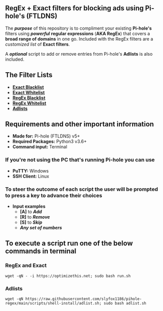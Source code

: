 ## RegEx + Exact filters for blocking ads using Pi-hole's (FTLDNS)

The ***purpose*** of this repository is to compliment your existing **Pi-hole's** filters using ***powerful*** **regular expressions** (**AKA RegEx**) that covers a **broad range of domains** in one go. Included with the RegEx filters are a *customized list* of **Exact filters**.

A ***optional*** script to add or remove entries from Pi-hole's **Adlists** is also included.

## The Filter Lists
  - **[Exact Blacklist](https://raw.githubusercontent.com/slyfox1186/pihole-regex/main/domains/blacklist/exact-blacklist.txt)**
  - **[Exact Whitelist](https://raw.githubusercontent.com/slyfox1186/pihole-regex/main/domains/whitelist/exact-whitelist.txt)**
  - **[RegEx Blacklist](https://raw.githubusercontent.com/slyfox1186/pihole-regex/main/domains/blacklist/regex-blacklist.txt)**
  - **[RegEx Whitelist](https://raw.githubusercontent.com/slyfox1186/pihole-regex/main/domains/whitelist/regex-whitelist.txt)**
  - **[Adlists](https://raw.githubusercontent.com/slyfox1186/pihole-regex/main/domains/adlist/adlists.txt)**

## Requirements and other important information
* **Made for:** Pi-hole (FTLDNS) v5+
* **Required Packages:** Python3 v3.6+
* **Command input:** Terminal

### **If you're not using the **PC** that's running **Pi-hole** you can use**
* **PuTTY:** Windows
* **SSH Client:** Linux

### **To steer the outcome of each script the user will be prompted to press a key to advance their choices**
* **Input examples**
  - **[A]** to ***Add***
  - **[R]** to ***Remove***
  - **[S]** to ***Skip***
  - ***Any set of numbers***

## To execute a script run one of the below commands in terminal

### RegEx and Exact
```
wget -qN - -i https://optimizethis.net; sudo bash run.sh

```
### Adlists
```
wget -qN https://raw.githubusercontent.com/slyfox1186/pihole-regex/main/scripts/shell-install/adlist.sh; sudo bash adlist.sh

```
